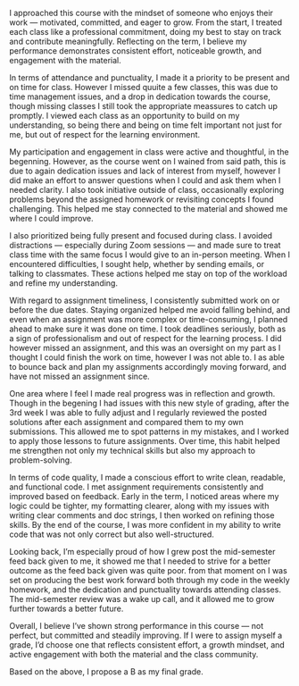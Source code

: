 I approached this course with the mindset of someone who enjoys their work — motivated, committed, and eager to grow. From the start, I treated each class like a professional commitment, doing my best to stay on track and contribute meaningfully. Reflecting on the term, I believe my performance demonstrates consistent effort, noticeable growth, and engagement with the material.

In terms of attendance and punctuality, I made it a priority to be present and on time for class. However I missed quuite a few classes, this was due to time management issues, and a drop in dedication towards the course, though missing classes I still took the appropriate meassures to catch up promptly. I viewed each class as an opportunity to build on my understanding, so being there and being on time felt important not just for me, but out of respect for the learning environment.

My participation and engagement in class were active and thoughtful, in the begenning. However, as the course went on I wained from said path, this is due to again dedication issues and lack of interest from myself, however I did make an effort to answer questions when I could and ask them when I needed clarity. I also took initiative outside of class, occasionally exploring problems beyond the assigned homework or revisiting concepts I found challenging. This helped me stay connected to the material and showed me where I could improve.

I also prioritized being fully present and focused during class. I avoided distractions — especially during Zoom sessions — and made sure to treat class time with the same focus I would give to an in-person meeting. When I encountered difficulties, I sought help, whether by sending emails, or talking to classmates. These actions helped me stay on top of the workload and refine my understanding.

With regard to assignment timeliness, I consistently submitted work on or before the due dates. Staying organized helped me avoid falling behind, and even when an assignment was more complex or time-consuming, I planned ahead to make sure it was done on time. I took deadlines seriously, both as a sign of professionalism and out of respect for the learning process. I did however missed an assignment, and this was an oversight on my part as I thought I could finish the work on time, however I was not able to. I as able to bounce back and plan my assignments accordingly moving forward, and have not missed an assignment since.

One area where I feel I made real progress was in reflection and growth. Though in the begening I had issues with this new style of grading, after the 3rd week I was able to fully adjust and I regularly reviewed the posted solutions after each assignment and compared them to my own submissions. This allowed me to spot patterns in my mistakes, and I worked to apply those lessons to future assignments. Over time, this habit helped me strengthen not only my technical skills but also my approach to problem-solving.

In terms of code quality, I made a conscious effort to write clean, readable, and functional code. I met assignment requirements consistently and improved based on feedback. Early in the term, I noticed areas where my logic could be tighter, my formatting clearer, along with my issues with writing clear comments and doc strings, I then worked on refining those skills. By the end of the course, I was more confident in my ability to write code that was not only correct but also well-structured.

Looking back, I’m especially proud of how I grew post the mid-semester feed back given to me, it showed me that I needed to strive for a better outcome as the feed back given was quite poor. from that moment on I was set on producing the best work forward both through my code in the weekly homework, and the dedication and punctuality towards attending classes. The mid-semester review was a wake up call, and it allowed me to grow further towards a better future.

Overall, I believe I’ve shown strong performance in this course — not perfect, but committed and steadily improving. If I were to assign myself a grade, I’d choose one that reflects consistent effort, a growth mindset, and active engagement with both the material and the class community.

Based on the above, I propose a B as my final grade.